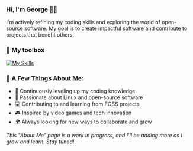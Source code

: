 ### Hi, I'm George 👋🏻
I'm actively refining my coding skills and exploring the world of open-source software. My goal is to create impactful software and contribute to projects that benefit others.

### 🧰  My toolbox

[![My Skills](https://skillicons.dev/icons?i=js,html,css,py,c,cpp,git,vscode,vscodium,linux,php,ps,discord)](https://skillicons.dev)

### 🚀 A Few Things About Me:

- 🌱 Continuously leveling up my coding knowledge
- 🐧 Passionate about Linux and open-source software
- 💻 Contributing to and learning from FOSS projects
- 🎮 Inspired by video games and tech innovation
- 🌍 Always looking for new ways to collaborate and grow

*This "About Me" page is a work in progress, and I’ll be adding more as I grow and learn. Stay tuned!*
